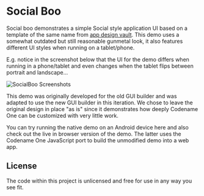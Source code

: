 # Social Boo

Social boo demonstrates a simple Social style application UI based on a template of the same name from [app design vault](http://www.appdesignvault.com/shop/social-boo/). This demo uses a somewhat outdated but still reasonable gunmetal look, it also features different UI styles when running on a tablet/phone.

E.g. notice in the screenshot below that the UI for the demo differs when running in a phone/tablet and even changes when the tablet flips between portrait and landscape...

![SocialBoo Screenshots](https://www.codenameone.com/img/blog/socialboo.jpg)

This demo was originally developed for the old GUI builder and was adapted to use the new GUI builder in this iteration. We chose to leave the original design in place "as is" since it demonstrates how deeply Codename One can be customized with very little work.

You can try running the native demo on an Android device here and also check out the live in browser version of the demo. The latter uses the Codename One JavaScript port to build the unmodified demo into a web app.



## License

The code within this project is unlicensed and free for use in any way you see fit.
